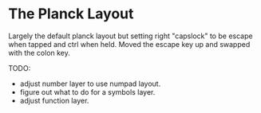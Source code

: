 # The Planck Layout

Largely the default planck layout but setting right "capslock" to be escape when tapped and ctrl when held. Moved the escape key up and swapped with the colon key. 


TODO:
- adjust number layer to use numpad layout.
- figure out what to do for a symbols layer.
- adjust function layer.

